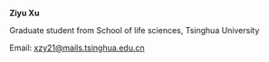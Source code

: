 **Ziyu Xu** 

Graduate student from School of life sciences, Tsinghua University

Email: xzy21@mails.tsinghua.edu.cn

<!---
ziyu-xu/ziyu-xu is a ✨ special ✨ repository because its `README.md` (this file) appears on your GitHub profile.
You can click the Preview link to take a look at your changes.
--->
